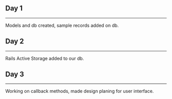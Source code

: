 ## Day 1
----------------
Models and db created, sample records added on db.

## Day 2
----------------
Rails Active Storage added to our db. 
## Day 3
----------------
Working on callback methods, made design planing for user interface.